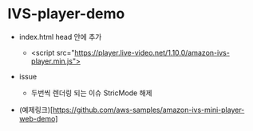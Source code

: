 # IVS-player-demo

- index.html head 안에 추가

  - \<script src="https://player.live-video.net/1.10.0/amazon-ivs-player.min.js"></script>

- issue

  - 두번씩 렌더링 되는 이슈 StricMode 해제

- (예제링크)[https://github.com/aws-samples/amazon-ivs-mini-player-web-demo]
